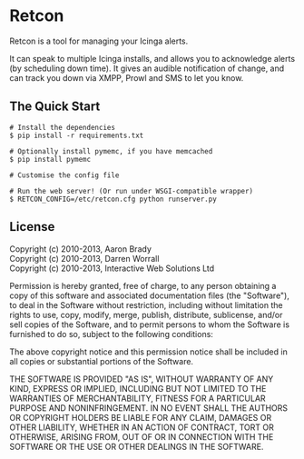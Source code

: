 Retcon
======

Retcon is a tool for managing your Icinga alerts.

It can speak to multiple Icinga installs, and allows you to acknowledge alerts
(by scheduling down time). It gives an audible notification of change, and
can track you down via XMPP, Prowl and SMS to let you know.


The Quick Start
---------------

	# Install the dependencies
	$ pip install -r requirements.txt

	# Optionally install pymemc, if you have memcached
	$ pip install pymemc

	# Customise the config file

	# Run the web server! (Or run under WSGI-compatible wrapper)
	$ RETCON_CONFIG=/etc/retcon.cfg python runserver.py

License
-------

Copyright (c) 2010-2013, Aaron Brady  
Copyright (c) 2010-2013, Darren Worrall  
Copyright (c) 2010-2013, Interactive Web Solutions Ltd  


Permission is hereby granted, free of charge, to any person obtaining a copy
of this software and associated documentation files (the "Software"), to deal
in the Software without restriction, including without limitation the rights
to use, copy, modify, merge, publish, distribute, sublicense, and/or sell
copies of the Software, and to permit persons to whom the Software is
furnished to do so, subject to the following conditions:

The above copyright notice and this permission notice shall be included in
all copies or substantial portions of the Software.

THE SOFTWARE IS PROVIDED "AS IS", WITHOUT WARRANTY OF ANY KIND, EXPRESS OR
IMPLIED, INCLUDING BUT NOT LIMITED TO THE WARRANTIES OF MERCHANTABILITY,
FITNESS FOR A PARTICULAR PURPOSE AND NONINFRINGEMENT. IN NO EVENT SHALL THE
AUTHORS OR COPYRIGHT HOLDERS BE LIABLE FOR ANY CLAIM, DAMAGES OR OTHER
LIABILITY, WHETHER IN AN ACTION OF CONTRACT, TORT OR OTHERWISE, ARISING FROM,
OUT OF OR IN CONNECTION WITH THE SOFTWARE OR THE USE OR OTHER DEALINGS IN
THE SOFTWARE.
